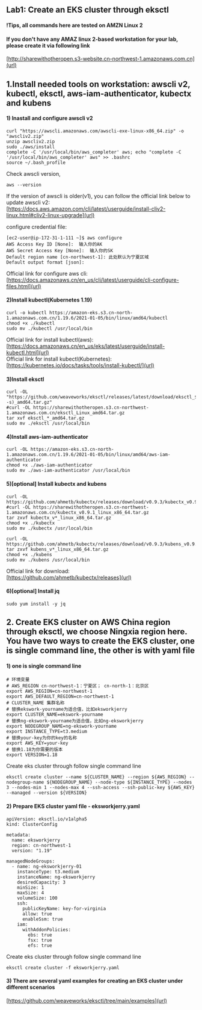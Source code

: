## Lab1: Create an EKS cluster through eksctl
#### !Tips, all commands here are tested on AMZN Linux 2

#### If you don't have any AMAZ linux 2-based workstation for your lab, please create it via following link
[http://sharewithotheropen.s3-website.cn-northwest-1.amazonaws.com.cn](url)


## 1.Install needed tools on workstation: awscli v2, kubectl, eksctl, aws-iam-authenticator, kubectx and kubens
#### 1) Inastall and configure awscli v2
```
curl "https://awscli.amazonaws.com/awscli-exe-linux-x86_64.zip" -o "awscliv2.zip"
unzip awscliv2.zip
sudo ./aws/install
complete -C '/usr/local/bin/aws_completer' aws; echo "complete -C '/usr/local/bin/aws_completer' aws" >> .bashrc
source ~/.bash_profile
```
Check awscli version, 
```
aws --version
```
If the version of awscli is older(v1), you can follow the official link below to update awscli v2:  
[https://docs.aws.amazon.com/cli/latest/userguide/install-cliv2-linux.html#cliv2-linux-upgrade](url)  

configure credential file:
```
[ec2-user@ip-172-31-1-111 ~]$ aws configure
AWS Access Key ID [None]:  输入你的AK
AWS Secret Access Key [None]:  输入你的SK
Default region name [cn-northwest-1]: 此处默认为宁夏区域
Default output format [json]:  
```
Official link for configure aws cli:  
[https://docs.amazonaws.cn/en_us/cli/latest/userguide/cli-configure-files.html](url)

#### 2)Install kubectl(Kubernetes 1.19)
```
curl -o kubectl https://amazon-eks.s3.cn-north-1.amazonaws.com.cn/1.19.6/2021-01-05/bin/linux/amd64/kubectl
chmod +x ./kubectl
sudo mv ./kubectl /usr/local/bin
```
Official link for install kubectl(aws):  
[https://docs.amazonaws.cn/en_us/eks/latest/userguide/install-kubectl.html](url)  
Official link for install kubectl(Kubernetes):  
[https://kubernetes.io/docs/tasks/tools/install-kubectl/](url)

#### 3)Install eksctl
```
curl -OL "https://github.com/weaveworks/eksctl/releases/latest/download/eksctl_$(uname -s)_amd64.tar.gz" 
#curl -OL https://sharewithotheropen.s3.cn-northwest-1.amazonaws.com.cn/eksctl_Linux_amd64.tar.gz
tar xvf eksctl_*_amd64.tar.gz
sudo mv ./eksctl /usr/local/bin
```

#### 4)Install aws-iam-authenticator
```
curl -OL https://amazon-eks.s3.cn-north-1.amazonaws.com.cn/1.19.6/2021-01-05/bin/linux/amd64/aws-iam-authenticator
chmod +x ./aws-iam-authenticator
sudo mv ./aws-iam-authenticator /usr/local/bin
```

#### 5)[optional] Install kubectx and kubens      
``` 
curl -OL https://github.com/ahmetb/kubectx/releases/download/v0.9.3/kubectx_v0.9.3_linux_x86_64.tar.gz
#curl -OL https://sharewithotheropen.s3.cn-northwest-1.amazonaws.com.cn/kubectx_v0.9.1_linux_x86_64.tar.gz
tar zxvf kubectx_v*_linux_x86_64.tar.gz
chmod +x ./kubectx
sudo mv ./kubectx /usr/local/bin

curl -OL https://github.com/ahmetb/kubectx/releases/download/v0.9.3/kubens_v0.9.3_linux_x86_64.tar.gz
tar zxvf kubens_v*_linux_x86_64.tar.gz
chmod +x ./kubens
sudo mv ./kubens /usr/local/bin
```
Official link for download:  
[https://github.com/ahmetb/kubectx/releases](url)

####  6)[optional] Install jq
``` 
sudo yum install -y jq
``` 




##  2. Create EKS cluster on AWS China region through eksctl, we choose Ningxia region here. You have two ways to create the EKS cluster, one is single command line, the other is with yaml file 
#### 1) one is single command line
```
# 环境变量
# AWS_REGION cn-northwest-1：宁夏区； cn-north-1：北京区
export AWS_REGION=cn-northwest-1
export AWS_DEFAULT_REGION=cn-northwest-1
# CLUSTER_NAME 集群名称
# 替换ekswork-yourname为适合值，比如eksworkjerry
export CLUSTER_NAME=ekswork-yourname
# 替换ng-ekswork-yourname为适合值，比如ng-eksworkjerry
export NODEGROUP_NAME=ng-ekswork-yourname
export INSTANCE_TYPE=t3.medium
# 替换your-key为你的key的名称
export AWS_KEY=your-key
# 替换1.18为你需要的版本
export VERSION=1.18
```
Create eks cluster through follow single command line
```
eksctl create cluster --name ${CLUSTER_NAME} --region ${AWS_REGION} --nodegroup-name ${NODEGROUP_NAME} --node-type ${INSTANCE_TYPE} --nodes 3 --nodes-min 1 --nodes-max 4 --ssh-access --ssh-public-key ${AWS_KEY} --managed --version ${VERSION}
```

#### 2) Prepare EKS cluster yaml file - eksworkjerry.yaml

```
apiVersion: eksctl.io/v1alpha5
kind: ClusterConfig

metadata:
  name: eksworkjerry
  region: cn-northwest-1
  version: "1.19"

managedNodeGroups:
  - name: ng-eksworkjerry-01
    instanceType: t3.medium
    instanceName: ng-eksworkjerry
    desiredCapacity: 3
    minSize: 1
    maxSize: 4 
    volumeSize: 100
    ssh:
      publicKeyName: key-for-virginia
      allow: true
      enableSsm: true 
    iam:
      withAddonPolicies:
        ebs: true
        fsx: true
        efs: true 
```

Create eks cluster through follow single command line
```
eksctl create cluster -f eksworkjerry.yaml
```

#### 3) There are several yaml examples for creating an EKS cluster under different scenarios
[https://github.com/weaveworks/eksctl/tree/main/examples](url)
